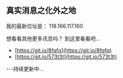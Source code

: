 ## 真实消息之化外之地

我的最新位址是： 118.166.117.160


想看看其他更多讯息吗？
到这里看看吧...

- [https://git.io/8fqfq](https://git.io/8fqfq)
- [https://git.io/573t3t](https://git.io/573t3t)

---持续更新中...
